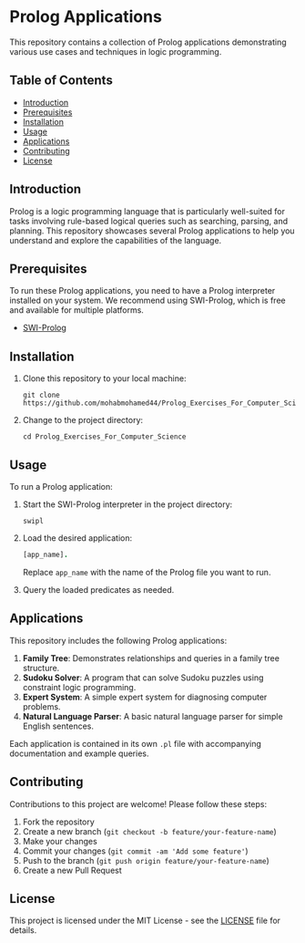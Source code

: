 # Prolog Applications

This repository contains a collection of Prolog applications demonstrating various use cases and techniques in logic programming.

## Table of Contents

- [Introduction](#introduction)
- [Prerequisites](#prerequisites)
- [Installation](#installation)
- [Usage](#usage)
- [Applications](#applications)
- [Contributing](#contributing)
- [License](#license)

## Introduction

Prolog is a logic programming language that is particularly well-suited for tasks involving rule-based logical queries such as searching, parsing, and planning. This repository showcases several Prolog applications to help you understand and explore the capabilities of the language.

## Prerequisites

To run these Prolog applications, you need to have a Prolog interpreter installed on your system. We recommend using SWI-Prolog, which is free and available for multiple platforms.

- [SWI-Prolog](https://www.swi-prolog.org/Download.html)

## Installation

1. Clone this repository to your local machine:

   ```
   git clone https://github.com/mohabmohamed44/Prolog_Exercises_For_Computer_Science.git
   ```

2. Change to the project directory:

   ```
   cd Prolog_Exercises_For_Computer_Science
   ```

## Usage

To run a Prolog application:

1. Start the SWI-Prolog interpreter in the project directory:

   ```
   swipl
   ```

2. Load the desired application:

   ```prolog
   [app_name].
   ```

   Replace `app_name` with the name of the Prolog file you want to run.
3. Query the loaded predicates as needed.

## Applications

This repository includes the following Prolog applications:

1. **Family Tree**: Demonstrates relationships and queries in a family tree structure.
2. **Sudoku Solver**: A program that can solve Sudoku puzzles using constraint logic programming.
3. **Expert System**: A simple expert system for diagnosing computer problems.
4. **Natural Language Parser**: A basic natural language parser for simple English sentences.

Each application is contained in its own `.pl` file with accompanying documentation and example queries.

## Contributing

Contributions to this project are welcome! Please follow these steps:

1. Fork the repository
2. Create a new branch (`git checkout -b feature/your-feature-name`)
3. Make your changes
4. Commit your changes (`git commit -am 'Add some feature'`)
5. Push to the branch (`git push origin feature/your-feature-name`)
6. Create a new Pull Request

## License

This project is licensed under the MIT License - see the [LICENSE](LICENSE) file for details.
